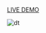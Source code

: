 [LIVE DEMO](http://dreamteam1.ml/?i=1#/)


![dt](https://user-images.githubusercontent.com/68767718/209574433-0c9828cf-2e36-49d8-ae35-673173a74156.PNG)

